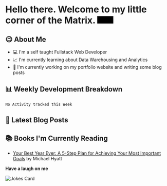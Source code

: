 # Hello there. Welcome to my little corner of the Matrix. <img src="./images/matrix.gif" width="50px">

## :wink: About Me
- :computer: I'm a self taught Fullstack Web Developer
- :chart_with_upwards_trend: I'm currently learning about Data Warehousing and Analytics
- :bookmark_tabs: I'm currently working on my portfolio website and writing some blog posts

## :bar_chart: Weekly Development Breakdown
<!--START_SECTION:waka-->
```text
No Activity tracked this Week
```
<!--END_SECTION:waka-->

## :memo: Latest Blog Posts
<!-- BLOG-POST-LIST:START -->
<!-- BLOG-POST-LIST:END -->

## :books: Books I'm Currently Reading
<!-- GOODREADS-LIST:START -->
- [Your Best Year Ever: A 5-Step Plan for Achieving Your Most Important Goals](https://www.goodreads.com/review/show/2666126616?utm_medium=api&utm_source=rss) by Michael Hyatt
<!-- GOODREADS-LIST:END -->

**Have a laugh on me**

<img src="https://readme-jokes.vercel.app/api" alt="Jokes Card" />